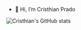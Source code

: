 - 👋 Hi, I’m Cristhian Prado

![Cristhian's GitHub stats](https://github-readme-stats.vercel.app/api?username=cp21h&theme=tokyonight&show_icons=true)

